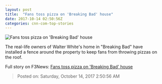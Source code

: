 ```yaml
---
layout: post
title:  "Fans toss pizza on 'Breaking Bad' house"
date: 2017-10-14 02:50:56Z
categories: cnn-com-top-stories
---
```


![Fans toss pizza on 'Breaking Bad' house](http://cdn.cnn.com/cnnnext/dam/assets/171013124442-01-breaking-bad-pizza-super-tease.jpg)

The real-life owners of Walter White's home in "Breaking Bad" have installed a fence around the property to keep fans from throwing pizzas on the roof.


Full story on F3News: [Fans toss pizza on 'Breaking Bad' house](http://www.f3nws.com/n/uqVvFH)

> Posted on: Saturday, October 14, 2017 2:50:56 AM
